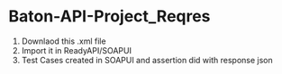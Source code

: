 # Baton-API-Project_Reqres

1. Downlaod this .xml file 
2. Import it in ReadyAPI/SOAPUI
3. Test Cases created in SOAPUI and assertion did with response json



